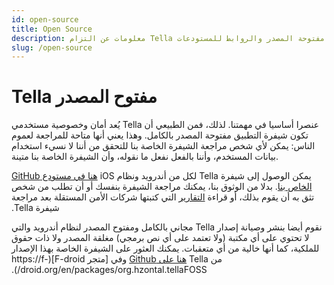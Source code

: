 ```yaml
---
id: open-source
title: Open Source
description: معلومات عن التزام Tella بسياسة البرامج مفتوحة المصدر والروابط للمستودعات
slug: /open-source
---
```



# Tella مفتوح المصدر

يُعد أمان وخصوصية مستخدمي Tella عنصرا أساسيا في مهمتنا. لذلك، فمن الطبيعي أن تكون شيفرة التطبيق مفتوحة المصدر بالكامل. وهذا يعني أنها متاحة للمراجعة لعموم الناس: يمكن لأي شخص مراجعة الشيفرة الخاصة بنا للتحقق من أننا لا نسيء استخدام بيانات المستخدم، وأننا بالفعل نفعل ما نقوله، وأن الشيفرة الخاصة بنا متينة.

‫يمكن الوصول إلى شيفرة Tella لكل من أندرويد ونظام iOS [هنا في مستودع GitHub الخاص بنا](https://github.com/horizontal-org). بدلا من الوثوق بنا، يمكنك مراجعة الشيفرة بنفسك أو أن تطلب من شخص تثق به أن يقوم بذلك، أو قراءة [التقارير](/security-and-privacy#security-audits) التي كتبتها شركات الأمن المستقلة بعد مراجعة شيفرة Tella.


‫نقوم أيضا بنشر وصيانة إصدار Tella مجاني بالكامل ومفتوح المصدر لنظام أندرويد والتي لا تحتوي على أي مكتبة (ولا تعتمد على أي نص برمجي) مغلقة المصدر ولا ذات حقوق للملكية، كما أنها خالية من أي متعقبات. يمكنك العثور على الشيفرة الخاصة بهذا الإصدار من Tella [هنا على Github](https://github.com/Horizontal-org/Tella-Android-FOSS) وفي [متجر F-droid](https://f- droid.org/en/packages/org.hzontal.tellaFOSS/).


